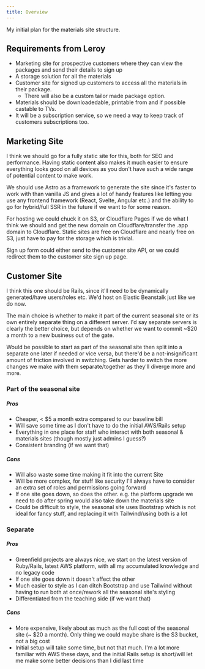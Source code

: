 ```yaml
---
title: Overview
---
```


My initial plan for the materials site structure.

## Requirements from Leroy

- Marketing site for prospective customers where they can view the packages and send their details to sign up
- A storage solution for all the materials
- Customer site for signed up customers to access all the materials in their package.
  - There will also be a custom tailor made package option.
- Materials should be downloadedable, printable from and if possible castable to TVs.
- It will be a subscription service, so we need a way to keep track of customers subscriptions too.

## Marketing Site

I think we should go for a fully static site for this, both for SEO and performance. Having static content also makes it much easier to ensure everything looks good on all devices as you don't have such a wide range of potential content to make work.

We should use Astro as a framework to generate the site since it's faster to work with than vanilla JS and gives a lot of handy features like letting you use any frontend framework (React, Svelte, Angular etc.) and the ability to go for hybrid/full SSR in the future if we want to for some reason.

For hosting we could chuck it on S3, or Cloudflare Pages if we do what I think we should and get the new domain on Cloudflare/transfer the .app domain to Cloudflare. Static sites are free on Cloudflare and nearly free on S3, just have to pay for the storage which is trivial.

Sign up form could either send to the customer site API, or we could redirect them to the customer site sign up page.

## Customer Site

I think this one should be Rails, since it'll need to be dynamically generated/have users/roles etc. We'd host on Elastic Beanstalk just like we do now.

The main choice is whether to make it part of the current seasonal site or its own entirely separate thing on a different server. I'd say separate servers is clearly the better choice, but depends on whether we want to commit ~$20 a month to a new business out of the gate.

Would be possible to start as part of the seasonal site then split into a separate one later if needed or vice versa, but there'd be a not-insignificant amount of friction involved in switching. Gets harder to switch the more changes we make with them separate/together as they'll diverge more and more.

### Part of the seasonal site

##### Pros

- Cheaper, < $5 a month extra compared to our baseline bill
- Will save some time as I don't have to do the initial AWS/Rails setup
- Everything in one place for staff who interact with both seasonal & materials sites (though mostly just admins I guess?)
- Consistent branding (if we want that)

##### Cons

- Will also waste some time making it fit into the current Site
- Will be more complex, for stuff like security I'll always have to consider an extra set of roles and permissions going forward
- If one site goes down, so does the other. e.g. the platform upgrade we need to do after spring would also take down the materials site
- Could be difficult to style, the seasonal site uses Bootstrap which is not ideal for fancy stuff, and replacing it with Tailwind/using both is a lot

### Separate

##### Pros

- Greenfield projects are always nice, we start on the latest version of Ruby/Rails, latest AWS platform, with all my accumulated knowledge and no legacy code
- If one site goes down it doesn't affect the other
- Much easier to style as I can ditch Bootstrap and use Tailwind without having to run both at once/rework all the seasonal site's styling
- Differentiated from the teaching side (if we want that)

##### Cons

- More expensive, likely about as much as the full cost of the seasonal site (~ $20 a month). Only thing we could maybe share is the S3 bucket, not a big cost
- Initial setup will take some time, but not that much. I'm a lot more familiar with AWS these days, and the initial Rails setup is short/will let me make some better decisions than I did last time
